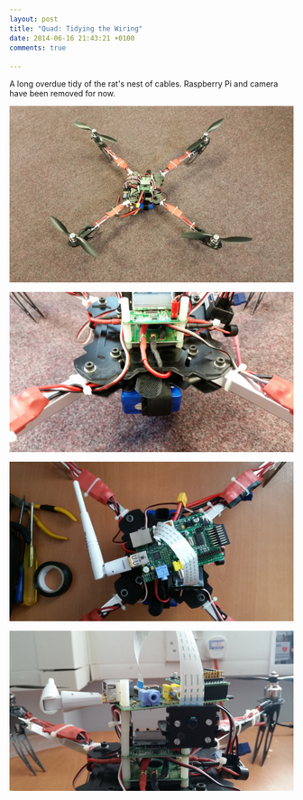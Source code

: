 ```yaml
---
layout: post
title: "Quad: Tidying the Wiring"
date: 2014-06-16 21:43:21 +0100
comments: true

---
```


A long overdue tidy of the rat's nest of cables. Raspberry Pi and camera have been removed for now.

![](/img/projects/quadcopter/79.jpg)

![](/img/projects/quadcopter/80.jpg)

![](/img/projects/quadcopter/81.jpg)

![](/img/projects/quadcopter/82.jpg)
